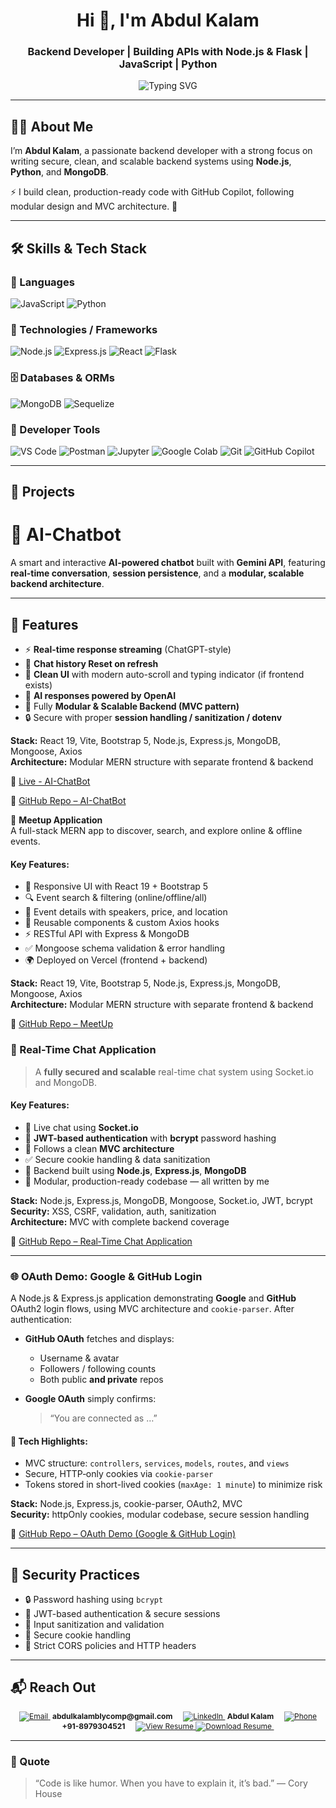 <!-- Profile Header -->
<h1 align="center">Hi 👋, I'm Abdul Kalam</h1>
<h3 align="center">Backend Developer | Building APIs with Node.js & Flask | JavaScript | Python</h3>

<p align="center">
  <img src="https://readme-typing-svg.herokuapp.com?font=Fira+Code&size=22&pause=1000&center=true&width=435&lines=Backend+Developer;Node.js+Enthusiast;Python+%26+Flask+Lover;Security-Focused+Developer" alt="Typing SVG" />
</p>

---

## 👨‍💻 About Me

I’m **Abdul Kalam**, a passionate backend developer with a strong focus on writing secure, clean, and scalable backend systems using **Node.js**, **Python**, and **MongoDB**.

⚡ I build clean, production-ready code with GitHub Copilot, following modular design and MVC architecture. 🚀

---

## 🛠️ Skills & Tech Stack

### 🔧 Languages  
![JavaScript](https://img.shields.io/badge/-JavaScript-F7DF1E?style=flat&logo=javascript&logoColor=000) ![Python](https://img.shields.io/badge/-Python-3776AB?style=flat&logo=python&logoColor=white)

### 🚀 Technologies / Frameworks  
![Node.js](https://img.shields.io/badge/-Node.js-339933?style=flat&logo=node.js&logoColor=white) ![Express.js](https://img.shields.io/badge/-Express.js-000000?style=flat&logo=express&logoColor=white) ![React](https://img.shields.io/badge/-React-61DAFB?style=flat&logo=react&logoColor=black) ![Flask](https://img.shields.io/badge/-Flask-000000?style=flat&logo=flask&logoColor=white)

### 🗄️ Databases & ORMs  
![MongoDB](https://img.shields.io/badge/-MongoDB-47A248?style=flat&logo=mongodb&logoColor=white) ![Sequelize](https://img.shields.io/badge/-Sequelize-52B0E7?style=flat&logo=sequelize&logoColor=white)

### 🧰 Developer Tools  
![VS Code](https://img.shields.io/badge/-VS%20Code-007ACC?style=flat&logo=visual-studio-code&logoColor=white) ![Postman](https://img.shields.io/badge/-Postman-FF6C37?style=flat&logo=postman&logoColor=white) ![Jupyter](https://img.shields.io/badge/-Jupyter-F37626?style=flat&logo=jupyter&logoColor=white) ![Google Colab](https://img.shields.io/badge/-Google%20Colab-F9AB00?style=flat&logo=googlecolab&logoColor=white) ![Git](https://img.shields.io/badge/-Git-F05032?style=flat&logo=git&logoColor=white) ![GitHub Copilot](https://img.shields.io/badge/-GitHub%20Copilot-1DB954?style=flat&logo=github&logoColor=white)

---

## 🚀 Projects

# 🤖 AI-Chatbot

A smart and interactive **AI-powered chatbot** built with **Gemini API**, featuring **real-time conversation**, **session persistence**, and a **modular, scalable backend architecture**.

---

## 🚀 Features

- ⚡ **Real-time response streaming** (ChatGPT-style)
- 💾 **Chat history **Reset on refresh****
- 🎨 **Clean UI** with modern auto-scroll and typing indicator (if frontend exists)
- 🧠 **AI responses powered by OpenAI**
- 🧱 Fully **Modular & Scalable Backend (MVC pattern)**
- 🔒 Secure with proper **session handling / sanitization / dotenv**

**Stack:** React 19, Vite, Bootstrap 5, Node.js, Express.js, MongoDB, Mongoose, Axios  
**Architecture:** Modular MERN structure with separate frontend & backend

🔗 [Live - AI-ChatBot](https://ai-chatbot001.vercel.app)

🔗 [GitHub Repo – AI-ChatBot](https://github.com/Abdul-Kalam0/AI-ChatBot)


📅 **Meetup Application**  
A full-stack MERN app to discover, search, and explore online & offline events.

#### Key Features:
- 🎨 Responsive UI with React 19 + Bootstrap 5
- 🔍 Event search & filtering (online/offline/all)
- 📖 Event details with speakers, price, and location
- 📂 Reusable components & custom Axios hooks
- ⚡ RESTful API with Express & MongoDB
- ✅ Mongoose schema validation & error handling
- 🌍 Deployed on Vercel (frontend + backend)

**Stack:** React 19, Vite, Bootstrap 5, Node.js, Express.js, MongoDB, Mongoose, Axios  
**Architecture:** Modular MERN structure with separate frontend & backend

🔗 [GitHub Repo – MeetUp](https://github.com/Abdul-Kalam0/MeetUp)

### 💬 Real-Time Chat Application

> A **fully secured and scalable** real-time chat system using Socket.io and MongoDB.

#### Key Features:
- 💬 Live chat using **Socket.io**
- 🔐 **JWT-based authentication** with **bcrypt** password hashing
- 🧠 Follows a clean **MVC architecture**
- ✅ Secure cookie handling & data sanitization
- 🧰 Backend built using **Node.js**, **Express.js**, **MongoDB**
- 📂 Modular, production-ready codebase — all written by me

**Stack:** Node.js, Express.js, MongoDB, Mongoose, Socket.io, JWT, bcrypt  
**Security:** XSS, CSRF, validation, auth, sanitization  
**Architecture:** MVC with complete backend coverage  

🔗 [GitHub Repo – Real‑Time Chat Application](https://github.com/Abdul-Kalam0/Real-Time-Chat-Application)

---

### 🌐 OAuth Demo: Google & GitHub Login

A Node.js & Express.js application demonstrating **Google** and **GitHub** OAuth2 login flows, using MVC architecture and `cookie-parser`. After authentication:

- **GitHub OAuth** fetches and displays:
  - Username & avatar  
  - Followers / following counts  
  - Both public **and private** repos  

- **Google OAuth** simply confirms:  
  > “You are connected as …”

#### 🔧 Tech Highlights:
- MVC structure: `controllers`, `services`, `models`, `routes`, and `views`
- Secure, HTTP‑only cookies via `cookie-parser`
- Tokens stored in short-lived cookies (`maxAge: 1 minute`) to minimize risk

**Stack:** Node.js, Express.js, cookie-parser, OAuth2, MVC  
**Security:** httpOnly cookies, modular codebase, secure session handling  

🔗 [GitHub Repo – OAuth Demo (Google & GitHub Login)](https://github.com/Abdul-Kalam0/OAuth-Backend)

---

## 🔐 Security Practices

- 🔒 Password hashing using `bcrypt`  
- 🔐 JWT-based authentication & secure sessions  
- 🧼 Input sanitization and validation  
- 🍪 Secure cookie handling  
- 🚫 Strict CORS policies and HTTP headers  

---

## 📬 Reach Out

<p align="center" style="font-size: 12px;">
  <a href="mailto:abdulkalamblycomp@gmail.com">
    <img src="https://img.shields.io/badge/-Email-D14836?style=flat&logo=gmail&logoColor=white" alt="Email" />
  </a>
  &nbsp;<strong>abdulkalamblycomp@gmail.com</strong>
  &nbsp;&nbsp;&nbsp;


  <a href="https://www.linkedin.com/in/abdul-kalam-80a580249/" target="_blank">
    <img src="https://img.shields.io/badge/-LinkedIn-0077B5?style=flat&logo=linkedin&logoColor=white" alt="LinkedIn" />
  </a>
  &nbsp;<strong>Abdul Kalam</strong>
  &nbsp;&nbsp;&nbsp;

  <a href="tel:+918979304521">
    <img src="https://img.shields.io/badge/-Phone-25D366?style=flat&logo=whatsapp&logoColor=white" alt="Phone" />
  </a>
  &nbsp;<strong>+91-8979304521</strong>
  &nbsp;&nbsp;&nbsp;

  <a href="https://github.com/Abdul-Kalam0/Abdul-Kalam0/blob/main/Abdul_Kalam.pdf" target="_blank">
    <img src="https://img.shields.io/badge/-Resume-0A66C2?style=flat&logo=readme&logoColor=white" alt="View Resume" />
  </a>

  <a href="https://github.com/Abdul-Kalam0/Abdul-Kalam0/raw/main/Abdul_Kalam.pdf" download>
    <img src="https://img.shields.io/badge/-Download-4CAF50?style=flat&logo=readme&logoColor=white" alt="Download Resume" />
  </a>
  &nbsp;<strong></strong>
</p>


---

### 💬 Quote

> “Code is like humor. When you have to explain it, it’s bad.” — Cory House
